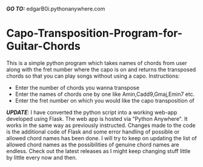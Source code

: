 ***GO TO:***
edgarB0i.pythonanywhere.com

# Capo-Transposition-Program-for-Guitar-Chords
This is a simple python program which takes names of chords from user along with the fret number where the capo is on and returns the transposed chords so that you can play songs without using a capo.
Instructions:
* Enter the number of chords you wanna transpose
* Enter the names of chords one by one like Amin,Cadd9,Gmaj,Emin7 etc.
* Enter the fret number on which you would like the capo transposition of

***UPDATE***:
I have converted the python script into a working web-app developed using Flask. The web app is hosted via "Python Anywhere". It works in the same way as previously instructed. Changes made to the code is the additional code of Flask and some error handling of possible or allowed chord names has been done. I will try to keep on updating the list of allowed chord names as the possibilities of genuine chord names are endless. Check out the latest releases as I might keep changing stuff little by little every now and then.
